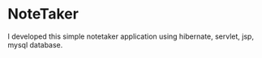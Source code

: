 # NoteTaker
I developed this simple notetaker application using hibernate, servlet, jsp, mysql database.
